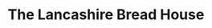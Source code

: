 ---
title: "The Lancashire Bread House"
url: /burscough/the-lancashire-bread-house/
shop: Bäckerei
---